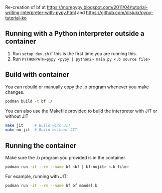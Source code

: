 Re-creation of bf at https://morepypy.blogspot.com/2011/04/tutorial-writing-interpreter-with-pypy.html and https://github.com/disjukr/pypy-tutorial-ko

## Running with a Python interpreter outside a container
1. Run `setup_dev.sh` if this is the first time you are running this.
2. Run `PYTHONPATH=pypy <pypy | python2> main.py <.b source file>`

## Build with container
You can rebuild or manually copy the .b program whenever you make changes.

```sh
podman build -t bf ./
```

You can also use the Makefile provided to build the interpreter with JIT or without JIT
```sh
make jit     # Build with JIT
make no-jit  # Build without JIT
```

## Running the container
Make sure the .b program you provided is in the container

```sh
podman run -it --rm --name bf <bf | bf-nojit> <.b file>
```

For example, running with JIT:
```sh
podman run -it --rm --name bf bf mandel.b
```
